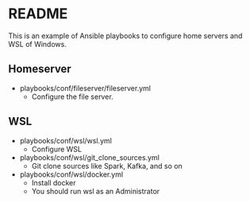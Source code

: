 # README

This is an example of Ansible playbooks to configure home servers and WSL of Windows.

## Homeserver

* playbooks/conf/fileserver/fileserver.yml
  * Configure the file server.

## WSL

* playbooks/conf/wsl/wsl.yml
  * Configure WSL
* playbooks/conf/wsl/git_clone_sources.yml
  * Git clone sources like Spark, Kafka, and so on
* playbooks/conf/wsl/docker.yml
  * Install docker
  * You should run wsl as an Administrator
